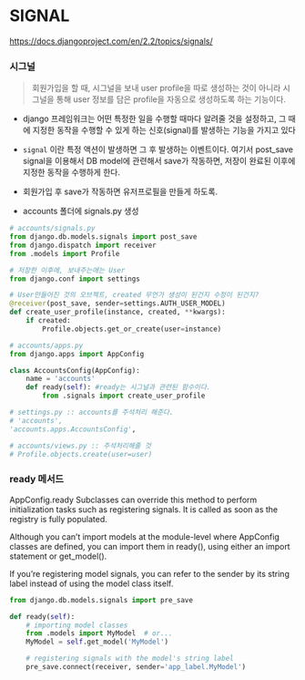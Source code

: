 # SIGNAL

<https://docs.djangoproject.com/en/2.2/topics/signals/>

### 시그널

> 회원가입을 할 때, 시그널을 보내 user profile을 따로 생성하는 것이 아니라 시그널을 통해 user 정보를 담은 profile을 자동으로 생성하도록 하는 기능이다.

* django 프레임워크는 어떤 특정한 일을 수행할 때마다 알려줄 것을 설정하고, 그 때에 지정한 동작을 수행할 수 있게 하는 신호(signal)를 발생하는 기능을 가지고 있다
* `signal` 이란 특정 액션이 발생하면 그 후 발생하는 이벤트이다.  여기서 post_save signal을 이용해서 DB model에 관련해서 save가 작동하면, 저장이 완료된 이후에 지정한 동작을 수행하게 한다.
* 회원가입 후 save가 작동하면 유저프로필을 만들게 하도록.

* accounts 폴더에 signals.py 생성

```python
# accounts/signals.py
from django.db.models.signals import post_save
from django.dispatch import receiver
from .models import Profile

# 저장한 이후에, 보내주는애는 User
from django.conf import settings

# User만들어진 것의 오브젝트, created 무언가 생성이 된건지 수정이 된건지?
@receiver(post_save, sender=settings.AUTH_USER_MODEL)
def create_user_profile(instance, created, **kwargs):
    if created:
        Profile.objects.get_or_create(user=instance)
```



```python
# accounts/apps.py
from django.apps import AppConfig

class AccountsConfig(AppConfig):
    name = 'accounts'
    def ready(self): #ready는 시그널과 관련된 함수이다.
        from .signals import create_user_profile
```



```python
# settings.py :: accounts를 주석처리 해준다.
# 'accounts',
'accounts.apps.AccountsConfig',
```



```python
# accounts/views.py :: 주석처리해줄 것
# Profile.objects.create(user=user)
```



### ready 메서드

AppConfig.ready
Subclasses can override this method to perform initialization tasks such as registering signals. It is called as soon as the registry is fully populated.

Although you can’t import models at the module-level where AppConfig classes are defined, you can import them in ready(), using either an import statement or get_model().

If you’re registering model signals, you can refer to the sender by its string label instead of using the model class itself.

```python
from django.db.models.signals import pre_save

def ready(self):
    # importing model classes
    from .models import MyModel  # or...
    MyModel = self.get_model('MyModel')

    # registering signals with the model's string label
    pre_save.connect(receiver, sender='app_label.MyModel')
```

